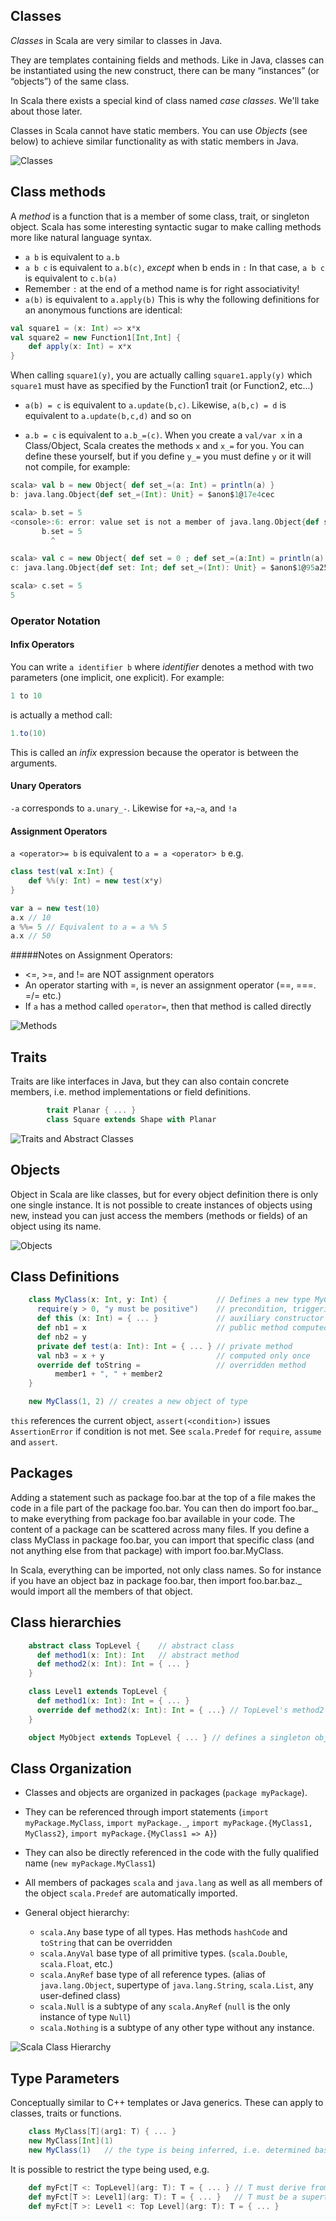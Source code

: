 ## Classes
_Classes_ in Scala are very similar to classes in Java.

They are templates containing fields and methods. Like in Java, classes can be instantiated using the new construct, there can be many “instances” (or “objects”) of the same class.

In Scala there exists a special kind of class named _case classes_. We'll take about those later.

Classes in Scala cannot have static members. You can use _Objects_ (see below) to achieve similar functionality as with static members in Java.

![Classes](./imgs/rtjvm_oopBasics.png)

## Class methods
A _method_ is a function that is a member of some class, trait, or singleton object.  Scala has some interesting syntactic sugar to make calling methods more like natural language syntax.

* ```a b``` is equivalent to ```a.b```
* ```a b c``` is equivalent to ```a.b(c)```, _except_ when b ends in ```:``` In that case, ```a b c``` is equivalent to ```c.b(a)```
* Remember ```:``` at the end of a method name is for right associativity!
* ```a(b)``` is equivalent to ```a.apply(b)``` This is why the following definitions for an anonymous functions are identical:
```scala
val square1 = (x: Int) => x*x
val square2 = new Function1[Int,Int] {
    def apply(x: Int) = x*x
}
```
When calling ```square1(y)```, you are actually calling ```square1.apply(y)``` which ```square1``` must have as specified by the Function1 trait (or Function2, etc...)

* ```a(b) = c``` is equivalent to ```a.update(b,c)```. Likewise, ```a(b,c) = d``` is equivalent to ```a.update(b,c,d)``` and so on

* ```a.b = c``` is equivalent to ```a.b_=(c)```. When you create a ```val/var x``` in a Class/Object, Scala creates the methods ```x``` and ```x_=``` for you. You can define these yourself, but if you define ```y_=``` you must define ```y``` or it will not compile, for example:

```scala
scala> val b = new Object{ def set_=(a: Int) = println(a) }
b: java.lang.Object{def set_=(Int): Unit} = $anon$1@17e4cec

scala> b.set = 5
<console>:6: error: value set is not a member of java.lang.Object{def set_=(Int): Unit}
       b.set = 5
         ^

scala> val c = new Object{ def set = 0 ; def set_=(a:Int) = println(a) }
c: java.lang.Object{def set: Int; def set_=(Int): Unit} = $anon$1@95a253

scala> c.set = 5
5
```
### Operator Notation
#### Infix Operators
You can write ```a identifier b``` where *identifier* denotes a method with two parameters
(one implicit, one explicit).  For example:

```scala
1 to 10
```

is actually a method call:
```scala
1.to(10)
```

This is called an *infix* expression because the operator is between the arguments.

#### Unary Operators
```-a``` corresponds to ```a.unary_-```. Likewise for ```+a```,```~a```, and ```!a```

#### Assignment Operators
```a <operator>= b``` is equivalent to ```a = a <operator> b``` e.g.

```scala
class test(val x:Int) {
    def %%(y: Int) = new test(x*y)
}

var a = new test(10)
a.x // 10
a %%= 5 // Equivalent to a = a %% 5
a.x // 50
```
#####Notes on Assignment Operators:

- <=, >=, and != are NOT assignment operators
- An operator starting with =, is never an assignment operator (==, ===. =/= etc.)
- If ```a``` has a method called ```operator=```, then that method is called directly


![Methods](./imgs/rtjvmMethods.png)

## Traits
Traits are like interfaces in Java, but they can also contain concrete members, i.e. method implementations or field definitions.

<!-- code -->
```scala
        trait Planar { ... }
        class Square extends Shape with Planar
```
![Traits and Abstract Classes](./imgs/rtjvmAbstractClassesAndTraits.png)

## Objects
Object in Scala are like classes, but for every object definition there is only one single instance. It is not possible to create instances of objects using new, instead you can just access the members (methods or fields) of an object using its name.

![Objects](./imgs/rtjvmObjects.png)

## Class Definitions

<!-- code -->
```scala
    class MyClass(x: Int, y: Int) {           // Defines a new type MyClass with a constructor  
      require(y > 0, "y must be positive")    // precondition, triggering an IllegalArgumentException if not met  
      def this (x: Int) = { ... }             // auxiliary constructor   
      def nb1 = x                             // public method computed every time it is called  
      def nb2 = y  
      private def test(a: Int): Int = { ... } // private method  
      val nb3 = x + y                         // computed only once  
      override def toString =                 // overridden method  
          member1 + ", " + member2 
    }

    new MyClass(1, 2) // creates a new object of type
```

`this` references the current object, `assert(<condition>)` issues `AssertionError` if condition
is not met. See `scala.Predef` for `require`, `assume` and `assert`.

## Packages
Adding a statement such as package foo.bar at the top of a file makes the code in a file part of the package foo.bar. You can then do import foo.bar._ to make everything from package foo.bar available in your code. The content of a package can be scattered across many files. If you define a class MyClass in package foo.bar, you can import that specific class (and not anything else from that package) with import foo.bar.MyClass.

In Scala, everything can be imported, not only class names. So for instance if you have an object baz in package foo.bar, then import foo.bar.baz._ would import all the members of that object.

## Class hierarchies
<!-- code -->
```scala
    abstract class TopLevel {    // abstract class  
      def method1(x: Int): Int   // abstract method  
      def method2(x: Int): Int = { ... }  
    }

    class Level1 extends TopLevel {  
      def method1(x: Int): Int = { ... }  
      override def method2(x: Int): Int = { ...} // TopLevel's method2 needs to be explicitly overridden  
    }

    object MyObject extends TopLevel { ... } // defines a singleton object. No other instance can be created
```

## Class Organization

- Classes and objects are organized in packages (`package myPackage`).

- They can be referenced through import statements (`import myPackage.MyClass`, `import myPackage._`,
`import myPackage.{MyClass1, MyClass2}`, `import myPackage.{MyClass1 => A}`)

- They can also be directly referenced in the code with the fully qualified name (`new myPackage.MyClass1`)

- All members of packages `scala` and `java.lang` as well as all members of the object `scala.Predef` are automatically imported.

- General object hierarchy:

  - `scala.Any` base type of all types. Has methods `hashCode` and `toString` that can be overridden 
  - `scala.AnyVal` base type of all primitive types. (`scala.Double`, `scala.Float`, etc.)
  - `scala.AnyRef` base type of all reference types. (alias of `java.lang.Object`, supertype of `java.lang.String`, `scala.List`, any user-defined class)
  - `scala.Null` is a subtype of any `scala.AnyRef` (`null` is the only instance of type `Null`)
  - `scala.Nothing` is a subtype of any other type without any instance.
  


![Scala Class Hierarchy](./imgs/class-hierarchy-of-scala.png)

## Type Parameters

Conceptually similar to C++ templates or Java generics. These can apply to classes, traits or functions.

<!-- code -->
```scala
    class MyClass[T](arg1: T) { ... }  
    new MyClass[Int](1)  
    new MyClass(1)   // the type is being inferred, i.e. determined based on the value arguments  
```

It is possible to restrict the type being used, e.g.

<!-- code -->
```scala
    def myFct[T <: TopLevel](arg: T): T = { ... } // T must derive from TopLevel or be TopLevel
    def myFct[T >: Level1](arg: T): T = { ... }   // T must be a supertype of Level1
    def myFct[T >: Level1 <: Top Level](arg: T): T = { ... }
```
